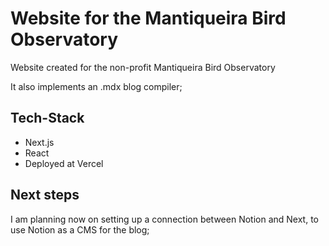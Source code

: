 # Website for the Mantiqueira Bird Observatory

Website created for the non-profit Mantiqueira Bird Observatory 

It also implements an .mdx blog compiler;

## Tech-Stack

- Next.js
- React
- Deployed at Vercel

## Next steps

I am planning now on setting up a connection between Notion and Next, to use Notion as a CMS for the blog;
